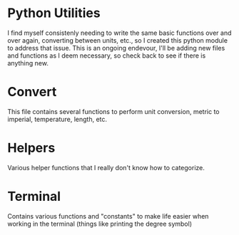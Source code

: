 # Python Utilities
I find myself consistenly needing to write the same basic functions over and over again, converting between units, etc., so I created this python module to address that issue. This is an ongoing endevour, I'll be adding new files and functions as I deem necessary, so check back to see if there is anything new.

# Convert
This file contains several functions to perform unit conversion, metric to imperial, temperature, length, etc.

# Helpers
Various helper functions that I really don't know how to categorize.

# Terminal
Contains various functions and "constants" to make life easier when working in the terminal (things like printing the degree symbol)
